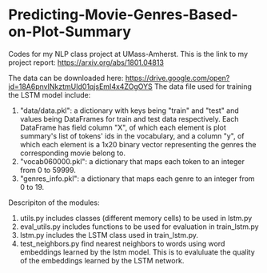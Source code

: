 # Predicting-Movie-Genres-Based-on-Plot-Summary
Codes for my NLP class project at UMass-Amherst. This is the link to my project report: https://arxiv.org/abs/1801.04813

The data can be downloaded here: https://drive.google.com/open?id=18A6pnvINkztmUId01qjsEmI4x4ZOgOYS
The data file used for training the LSTM model include:
  1. "data/data.pkl": a dictionary with keys being "train" and "test" and values being DataFrames for train and test data respectively. Each DataFrame has field column "X", of which each element is plot summary's list of tokens' ids in the vocabulary, and a column "y", of which each element is a 1x20 binary vector representing the genres the corresponding movie belong to.
  2. "vocab060000.pkl": a dictionary that maps each token to an integer from 0 to 59999.
  3. "genres_info.pkl": a dictionary that maps each genre to an integer from 0 to 19.
  
Descripiton of the modules:
1. utils.py includes classes (different memory cells) to be used in lstm.py
2. eval_utils.py includes functions to be used for evaluation in train_lstm.py
3. lstm.py includes the LSTM class used in train_lstm.py.
4. test_neighbors.py find nearest neighbors to words using word embeddings learned by the lstm model.
   This is to evaluluate the quality of the embeddings learned by the LSTM network.
    
